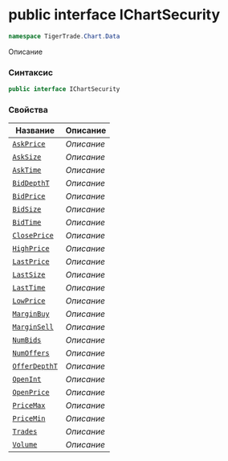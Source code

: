 
# public interface IChartSecurity
```csharp
namespace TigerTrade.Chart.Data
```



Описание

### Синтаксис
```csharp
public interface IChartSecurity
```


### Свойства
| Название | Описание |
| --- | --- |
| [`AskPrice`](./IChartSecurity.cs/Свойства/AskPrice.md) | *Описание* |
| [`AskSize`](./IChartSecurity.cs/Свойства/AskSize.md) | *Описание* |
| [`AskTime`](./IChartSecurity.cs/Свойства/AskTime.md) | *Описание* |
| [`BidDepthT`](./IChartSecurity.cs/Свойства/BidDepthT.md) | *Описание* |
| [`BidPrice`](./IChartSecurity.cs/Свойства/BidPrice.md) | *Описание* |
| [`BidSize`](./IChartSecurity.cs/Свойства/BidSize.md) | *Описание* |
| [`BidTime`](./IChartSecurity.cs/Свойства/BidTime.md) | *Описание* |
| [`ClosePrice`](./IChartSecurity.cs/Свойства/ClosePrice.md) | *Описание* |
| [`HighPrice`](./IChartSecurity.cs/Свойства/HighPrice.md) | *Описание* |
| [`LastPrice`](./IChartSecurity.cs/Свойства/LastPrice.md) | *Описание* |
| [`LastSize`](./IChartSecurity.cs/Свойства/LastSize.md) | *Описание* |
| [`LastTime`](./IChartSecurity.cs/Свойства/LastTime.md) | *Описание* |
| [`LowPrice`](./IChartSecurity.cs/Свойства/LowPrice.md) | *Описание* |
| [`MarginBuy`](./IChartSecurity.cs/Свойства/MarginBuy.md) | *Описание* |
| [`MarginSell`](./IChartSecurity.cs/Свойства/MarginSell.md) | *Описание* |
| [`NumBids`](./IChartSecurity.cs/Свойства/NumBids.md) | *Описание* |
| [`NumOffers`](./IChartSecurity.cs/Свойства/NumOffers.md) | *Описание* |
| [`OfferDepthT`](./IChartSecurity.cs/Свойства/OfferDepthT.md) | *Описание* |
| [`OpenInt`](./IChartSecurity.cs/Свойства/OpenInt.md) | *Описание* |
| [`OpenPrice`](./IChartSecurity.cs/Свойства/OpenPrice.md) | *Описание* |
| [`PriceMax`](./IChartSecurity.cs/Свойства/PriceMax.md) | *Описание* |
| [`PriceMin`](./IChartSecurity.cs/Свойства/PriceMin.md) | *Описание* |
| [`Trades`](./IChartSecurity.cs/Свойства/Trades.md) | *Описание* |
| [`Volume`](./IChartSecurity.cs/Свойства/Volume.md) | *Описание* |



